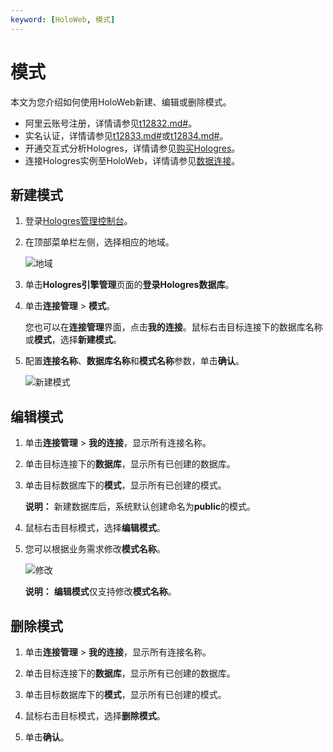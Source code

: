 ```yaml
---
keyword: [HoloWeb, 模式]
---
```


# 模式

本文为您介绍如何使用HoloWeb新建、编辑或删除模式。

-   阿里云账号注册，详情请参见[t12832.md\#]()。
-   实名认证，详情请参见[t12833.md\#]()或[t12834.md\#]()。
-   开通交互式分析Hologres，详情请参见[购买Hologres](/cn.zh-CN/准备工作/购买Hologres.md)。
-   连接Hologres实例至HoloWeb，详情请参见[数据连接](/cn.zh-CN/连接开发工具/HoloWeb/连接管理/数据连接.md)。

## 新建模式

1.  登录[Hologres管理控制台](https://hologram.console.aliyun.com/#/instance)。

2.  在顶部菜单栏左侧，选择相应的地域。

    ![地域](https://static-aliyun-doc.oss-accelerate.aliyuncs.com/assets/img/zh-CN/3542488951/p141749.png)

3.  单击**Hologres引擎管理**页面的**登录Hologres数据库**。

4.  单击**连接管理** \> **模式**。

    您也可以在**连接管理**界面，点击**我的连接**。鼠标右击目标连接下的数据库名称或**模式**，选择**新建模式**。

5.  配置**连接名称**、**数据库名称**和**模式名称**参数，单击**确认**。

    ![新建模式](https://static-aliyun-doc.oss-accelerate.aliyuncs.com/assets/img/zh-CN/2988048951/p132147.png)


## 编辑模式

1.  单击**连接管理** \> **我的连接**，显示所有连接名称。

2.  单击目标连接下的**数据库**，显示所有已创建的数据库。

3.  单击目标数据库下的**模式**，显示所有已创建的模式。

    **说明：** 新建数据库后，系统默认创建命名为**public**的模式。

4.  鼠标右击目标模式，选择**编辑模式**。

5.  您可以根据业务需求修改**模式名称**。

    ![修改](https://static-aliyun-doc.oss-accelerate.aliyuncs.com/assets/img/zh-CN/2988048951/p132174.png)

    **说明：** **编辑模式**仅支持修改**模式名称**。


## 删除模式

1.  单击**连接管理** \> **我的连接**，显示所有连接名称。

2.  单击目标连接下的**数据库**，显示所有已创建的数据库。

3.  单击目标数据库下的**模式**，显示所有已创建的模式。

4.  鼠标右击目标模式，选择**删除模式**。

5.  单击**确认**。


